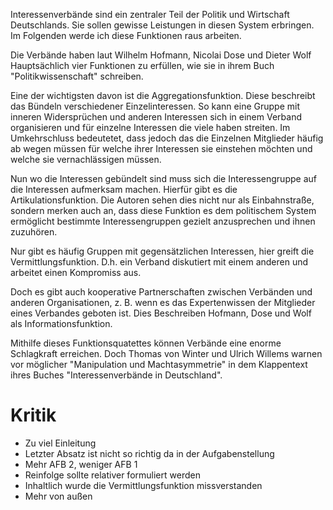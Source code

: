 Interessenverbände sind ein zentraler Teil der Politik und Wirtschaft Deutschlands. Sie sollen gewisse Leistungen in diesen System erbringen. Im Folgenden werde ich diese Funktionen raus arbeiten.

Die Verbände haben laut Wilhelm Hofmann, Nicolai Dose und Dieter Wolf Hauptsächlich vier Funktionen zu erfüllen, wie sie in ihrem Buch "Politikwissenschaft" schreiben.

Eine der wichtigsten davon ist die Aggregationsfunktion. Diese beschreibt das Bündeln verschiedener Einzelinteressen. So kann eine Gruppe mit inneren Widersprüchen und anderen Interessen sich in einem Verband organisieren und für einzelne Interessen die viele haben streiten. Im Umkehrschluss bedeutetet, dass jedoch das die Einzelnen Mitglieder häufig ab wegen müssen für welche ihrer Interessen sie einstehen möchten und welche sie vernachlässigen müssen.

Nun wo die Interessen gebündelt sind muss sich die Interessengruppe auf die Interessen aufmerksam machen. Hierfür gibt es die Artikulationsfunktion. Die Autoren sehen dies nicht nur als Einbahnstraße, sondern merken auch an, dass diese Funktion es dem politischem System ermöglicht bestimmte Interessengruppen gezielt anzusprechen und ihnen zuzuhören.

Nur gibt es häufig Gruppen mit gegensätzlichen Interessen, hier greift die Vermittlungsfunktion. D.h. ein Verband diskutiert mit einem anderen und arbeitet einen Kompromiss aus. 

Doch es gibt auch kooperative Partnerschaften zwischen Verbänden und anderen Organisationen, z. B. wenn es das Expertenwissen der Mitglieder eines Verbandes geboten ist. Dies Beschreiben Hofmann, Dose und Wolf als Informationsfunktion.

Mithilfe dieses Funktionsquatettes können Verbände eine enorme Schlagkraft erreichen. Doch Thomas von Winter und Ulrich Willems warnen vor möglicher "Manipulation und Machtasymmetrie" in dem Klappentext ihres Buches "Interessenverbände in Deutschland".

# Kritik
+ Zu viel Einleitung
+ Letzter Absatz ist nicht so richtig da in der Aufgabenstellung
+ Mehr AFB 2, weniger AFB 1
+ Reinfolge sollte relativer formuliert werden
+ Inhaltlich wurde die Vermittlungsfunktion missverstanden
+ Mehr von außen